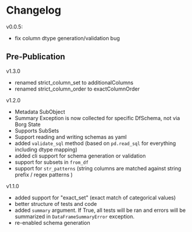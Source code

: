 # Changelog




v0.0.5:
- fix column dtype generation/validation bug

## Pre-Publication
v1.3.0
- renamed strict_column_set to additionalColumns
- renamed strict_column_order to exactColumnOrder

v1.2.0
- Metadata SubObject
- Summary Exception is now collected for specific DfSchema, not via Borg State
- Supports SubSets
- Support reading and writing schemas as yaml
- added `validate_sql` method (based on `pd.read_sql` for everything including dtype mapping)
- added cli support for schema generation or validation
- support for subsets in `from_df`
- support for `str_patterns` (string columns are matched against string prefix / regex patterns )

v1.1.0
- added support for "exact_set" (exact match of categorical values)
- better structure of tests and code
- added `summary` argument. If True, all tests will be ran and errors will be summarized in `DataFrameSummaryError` exception.
- re-enabled schema generation

